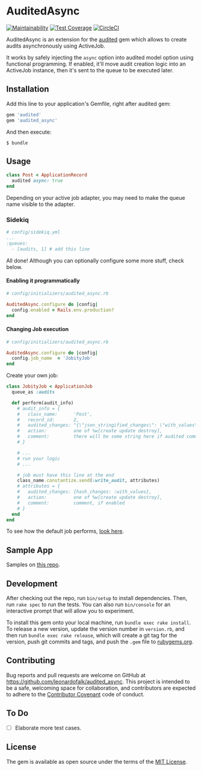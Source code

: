 # AuditedAsync

[![Maintainability](https://api.codeclimate.com/v1/badges/2d4899ab63fcea8a9144/maintainability)](https://codeclimate.com/github/leonardofalk/audited_async/maintainability) [![Test Coverage](https://api.codeclimate.com/v1/badges/2d4899ab63fcea8a9144/test_coverage)](https://codeclimate.com/github/leonardofalk/audited_async/test_coverage)
[![CircleCI](https://circleci.com/gh/leonardofalk/audited_async.svg?style=svg)](https://circleci.com/gh/leonardofalk/audited_async)

AuditedAsync is an extension for the [audited](https://github.com/collectiveidea/audited) gem which allows to create audits asynchronously using ActiveJob.

It works by safely injecting the `async` option into audited model option using functional programming. If enabled, it'll move audit creation logic into an ActiveJob instance, then it's sent to the queue to be executed later.

## Installation

Add this line to your application's Gemfile, right after audited gem:

```ruby
gem 'audited'
gem 'audited_async'
```

And then execute:

    $ bundle

## Usage

```ruby
class Post < ApplicationRecord
  audited async: true
end
```

Depending on your active job adapter, you may need to make the queue name visible to the adapter.

### Sidekiq

```yaml
# config/sidekiq.yml
...
:queues:
  - [audits, 1] # add this line
```

All done! Although you can optionally configure some more stuff, check below.

#### Enabling it programmatically

```ruby
# config/initializers/audited_async.rb

AuditedAsync.configure do |config|
  config.enabled = Rails.env.production?
end
```

#### Changing Job execution

```ruby
# config/initializers/audited_async.rb

AuditedAsync.configure do |config|
  config.job_name  = 'JobityJob'
end
```

Create your own job:

```ruby
class JobityJob < ApplicationJob
  queue_as :audits

  def perform(audit_info)
    # audit_info = {
    #   class_name:      'Post',
    #   record_id:       2,
    #   audited_changes: "{\"json_stringified_changes\": \"with_values\"}",
    #   action:          one of %w[create update destroy],
    #   comment:         there will be some string here if audited comments are enabled,
    # }

    # ...
    # run your logic
    # ...

    # job must have this line at the end
    class_name.constantize.send(:write_audit, attributes)
    # attributes = {
    #   audited_changes: {hash_changes: :with_values},
    #   action:          one of %w[create update destroy],
    #   comment:         comment, if enabled
    # }
  end
end
```

To see how the default job performs, [look here](./lib/audited_async/audit_async_job.rb).

## Sample App

Samples on [this repo](https://github.com/leonardofalk/audited_async_sample.git).

## Development

After checking out the repo, run `bin/setup` to install dependencies. Then, run `rake spec` to run the tests. You can also run `bin/console` for an interactive prompt that will allow you to experiment.

To install this gem onto your local machine, run `bundle exec rake install`. To release a new version, update the version number in `version.rb`, and then run `bundle exec rake release`, which will create a git tag for the version, push git commits and tags, and push the `.gem` file to [rubygems.org](https://rubygems.org).

## Contributing

Bug reports and pull requests are welcome on GitHub at <https://github.com/leonardofalk/audited_async>. This project is intended to be a safe, welcoming space for collaboration, and contributors are expected to adhere to the [Contributor Covenant](http://contributor-covenant.org) code of conduct.

## To Do

-   [ ] Elaborate more test cases.

## License

The gem is available as open source under the terms of the [MIT License](https://opensource.org/licenses/MIT).
